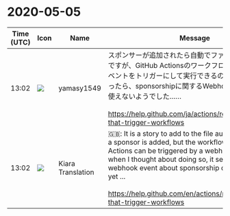 # 2020-05-05

|Time (UTC)|Icon|Name|Message|
|---|---|---|---|
|13:02|![](https://secure.gravatar.com/avatar/b2dffef7ce30f6f8f399f2a172229711.jpg?s=72&d=https%3A%2F%2Fa.slack-edge.com%2Fdf10d%2Fimg%2Favatars%2Fava_0012-72.png)|yamasy1549|スポンサーが追加されたら自動でファイルに追記する話ですが、GitHub ActionsのワークフローはWebhookイベントをトリガーにして実行できるのでそうしようと思ったら、sponsorshipに関するWebhookイベントはまだ使えないようでした……<br><br><https://help.github.com/ja/actions/reference/events-that-trigger-workflows>|
|13:02|![](https://avatars.slack-edge.com/2019-08-21/732685848020_f3f20736795184660348_72.png)|Kiara Translation|🇬🇧: It is a story to add to the file automatically when a sponsor is added, but the workflow of GitHub Actions can be triggered by a webhook event, so when I thought about doing so, it seems that the webhook event about sponsorship can not be used yet ...<br><br><https://help.github.com/en/actions/reference/events-that-trigger-workflows>|
